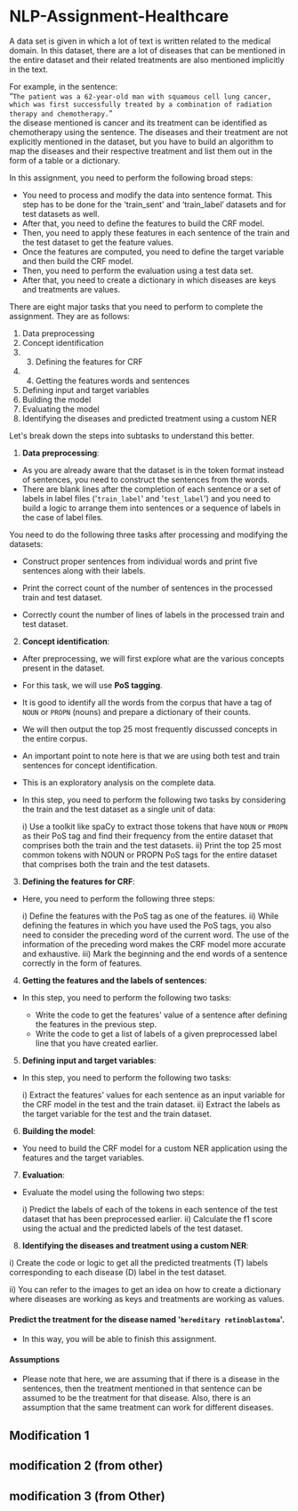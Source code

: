 # NLP-Assignment-Healthcare

A data set is given in which a lot of text is written related to the medical domain. In this dataset, there are a lot of diseases that can be mentioned in the entire dataset and their related treatments are also mentioned implicitly in the text.  

For example, in the sentence:  
“`The patient was a 62-year-old man with squamous cell lung cancer, which was first successfully treated by a combination of radiation therapy and chemotherapy.`”  
the disease mentioned is cancer and its treatment can be identified as chemotherapy using the sentence. The diseases and their treatment are not explicitly mentioned in the dataset, but you have to build an algorithm to map the diseases and their respective treatment and list them out in the form of a table or a dictionary.


In this assignment, you need to perform the following broad steps:

- You need to process and modify the data into sentence format. This step has to be done for the 'train_sent' and ‘train_label’ datasets and for test datasets as well.
- After that, you need to define the features to build the CRF model.
- Then, you need to apply these features in each sentence of the train and the test dataset to get the feature values.
- Once the features are computed, you need to define the target variable and then build the CRF model.
- Then, you need to perform the evaluation using a test data set.
- After that, you need to create a dictionary in which diseases are keys and treatments are values.

There are eight major tasks that you need to perform to complete the assignment. They are as follows:

1. Data preprocessing
2. Concept identification
3. 3. Defining the features for CRF
4. 4. Getting the features words and sentences
5. Defining input and target variables
6. Building the model
7. Evaluating the model
8. Identifying the diseases and predicted treatment using a custom NER


Let's break down the steps into subtasks to understand this better.

 

1. **Data preprocessing**: 



- As you are already aware that the dataset is in the token format instead of sentences, you need to construct the sentences from the words. 
- There are blank lines after the completion of each sentence or a set of labels in label files ('`train_label`' and '`test_label`') and you need to build a logic to arrange them into sentences or a sequence of labels in the case of label files. 

You need to do the following three tasks after processing and modifying the datasets:


- Construct proper sentences from individual words and print five sentences along with their labels.


- Print the correct count of the number of sentences in the processed train and test dataset.


- Correctly count the number of lines of labels in the processed train and test dataset.

2. **Concept identification**:



- After preprocessing, we will first explore what are the various concepts present in the dataset. 
- For this task, we will use **PoS tagging**.
- It is good to identify all the words from the corpus that have a tag of `NOUN` or `PROPN` (nouns) and prepare a dictionary of their counts. 
- We will then output the top 25 most frequently discussed concepts in the entire corpus.

 

- An important point to note here is that we are using both test and train sentences for concept identification. 
- This is an exploratory analysis on the complete data. 
- In this step, you need to perform the following two tasks by considering the train and the test dataset as a single unit of data:


    i) Use a toolkit like spaCy to extract those tokens that have `NOUN` or `PROPN` as their PoS tag and find their frequency from the entire dataset that comprises both the train and the test datasets.
    ii) Print the top 25 most common tokens with NOUN or PROPN PoS tags for the entire dataset that comprises both the train and the test datasets.

3. **Defining the features for CRF**:



- Here, you need to perform the following three steps:

    i) Define the features with the PoS tag as one of the features.
    ii) While defining the features in which you have used the PoS tags, you also need to consider the preceding word of the current word. The use of the information of the preceding word makes the CRF model more accurate and exhaustive.
    iii) Mark the beginning and the end words of a sentence correctly in the form of features.

4. **Getting the features and the labels of sentences**:


- In this step, you need to perform the following two tasks:

    - Write the code to get the features' value of a sentence after defining the features in the previous step.
    - Write the code to get a list of labels of a given preprocessed label line that you have created earlier.

5. **Defining input and target variables**:



- In this step, you need to perform the following two tasks:

    i) Extract the features' values for each sentence as an input variable for the CRF model in the test and the train dataset.
    ii) Extract the labels as the target variable for the test and the train dataset.

6. **Building the model**:


- You need to build the CRF model for a custom NER application using the features and the target variables.

7. **Evaluation**: 


- Evaluate the model using the following two steps:

    i) Predict the labels of each of the tokens in each sentence of the test dataset that has been preprocessed earlier.
    ii) Calculate the f1 score using the actual and the predicted labels of the test dataset.

8. **Identifying the diseases and treatment using a custom NER**: 


i) Create the code or logic to get all the predicted treatments (T) labels corresponding to each disease (D) label in the test dataset. 

ii) You can refer to the images to get an idea on how to create a dictionary where diseases are working as keys and treatments are working as values.

#### Predict the treatment for the disease named '`hereditary retinoblastoma`'.



- In this way, you will be able to finish this assignment. 




 
#### Assumptions

- Please note that here, we are assuming that if there is a disease in the sentences, then the treatment mentioned in that sentence can be assumed to be the treatment for that disease. Also, there is an assumption that the same treatment can work for different diseases.

 
## Modification 1

## modification 2 (from other)

## modification 3 (from Other)
